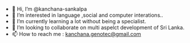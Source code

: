 - 👋 Hi, I’m @kanchana-sankalpa
- 👀 I’m interested in language ,social and computer interations..
- 🌱 I’m currently learning a lot without being a specialist.
- 💞️ I’m looking to collaborate on multi aspelct development of Sri Lanka.
- 📫 How to reach me : kanchana.genotec@gmail.com

<!---
kanchana-sankalpa/kanchana-sankalpa is a ✨ special ✨ repository because its `README.md` (this file) appears on your GitHub profile.
You can click the Preview link to take a look at your changes.
--->
